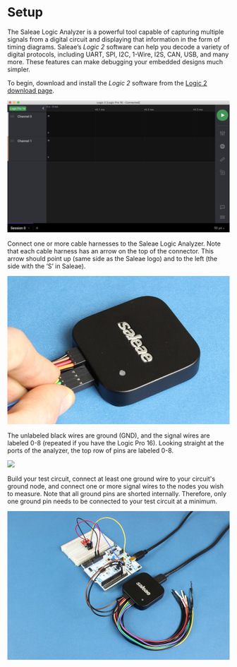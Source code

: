 # Setup

The Saleae Logic Analyzer is a powerful tool capable of capturing multiple signals from a digital circuit and displaying that information in the form of timing diagrams. Saleae’s _Logic 2_ software can help you decode a variety of digital protocols, including UART, SPI, I2C, 1-Wire, I2S, CAN, USB, and many more. These features can make debugging your embedded designs much simpler.

To begin, download and install the _Logic 2_ software from the [Logic 2 download page](https://ideas.saleae.com/f/changelog/).

![Download and install the Logic 2 Software](../.gitbook/assets/screen-shot-2020-09-03-at-6.52.16-pm%20%286%29%20%282%29%20%283%29.png)

Connect one or more cable harnesses to the Saleae Logic Analyzer. Note that each cable harness has an arrow on the top of the connector. This arrow should point up \(same side as the Saleae logo\) and to the left \(the side with the ‘S’ in Saleae\).

![](../.gitbook/assets/saleae_harness_2%20%281%29%20%281%29%20%281%29%20%281%29%20%281%29%20%281%29.jpg)

The unlabeled black wires are ground \(GND\), and the signal wires are labeled 0-8 \(repeated if you have the Logic Pro 16\). Looking straight at the ports of the analyzer, the top row of pins are labeled 0-8.

![](../.gitbook/assets/saleae_annotated_pins.png)

Build your test circuit, connect at least one ground wire to your circuit's ground node, and connect one or more signal wires to the nodes you wish to measure. Note that all ground pins are shorted internally. Therefore, only one ground pin needs to be connected to your test circuit at a minimum.

![](../.gitbook/assets/saleae_example_circuit%20%281%29%20%281%29%20%281%29%20%281%29%20%281%29.jpg)

